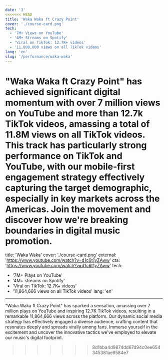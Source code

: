 ```yaml
---
date: '3'
<<<<<<< HEAD
title: 'Waka Waka ft Crazy Point'
cover: './course-card.png'
tech:
  - '7M+ Views on YouTube'
  - '4M+ Streams on Spotify'
  - 'Viral on TikTok: 12.7K+ videos'
  - '11,800,000 views on all TikTok videos'
lang: 'en'
slug: '/performance/waka-waka'
---
```


"Waka Waka ft Crazy Point" has achieved significant digital momentum with over 7 million views on YouTube and more than 12.7k TikTok videos, amassing a total of 11.8M views on all TikTok videos. This track has particularly strong performance on TikTok and YouTube, with our mobile-first engagement strategy effectively capturing the target demographic, especially in key markets across the Americas. Join the movement and discover how we're breaking boundaries in digital music promotion.
=======
title: 'Waka Waka'
cover: './course-card.png'
external: 'https://www.youtube.com/watch?v=d1c6t1yZAww'
cta: 'https://www.youtube.com/watch?v=d1c6t1yZAww'
tech:
  - '7M+ Plays on YouTube'
  - '4M+ streams on Spotify'
  - 'Viral on TikTok: 12.7K+ videos'
  - '11,864,666 views on all TikTok videos'
lang: 'en'
---

"Waka Waka ft Crazy Point" has sparked a sensation, amassing over 7 million plays on YouTube and inspiring 12.7K TikTok videos, resulting in a remarkable 11,864,666 views across the platform. Our dynamic social media strategy has effectively engaged a diverse audience, crafting content that resonates deeply and spreads virally among fans. Immerse yourself in the excitement and uncover the innovative tactics we've employed to elevate our music's digital footprint.
>>>>>>> 8d1bba4d9874dd67d94c0ee654345381ae9584e7
